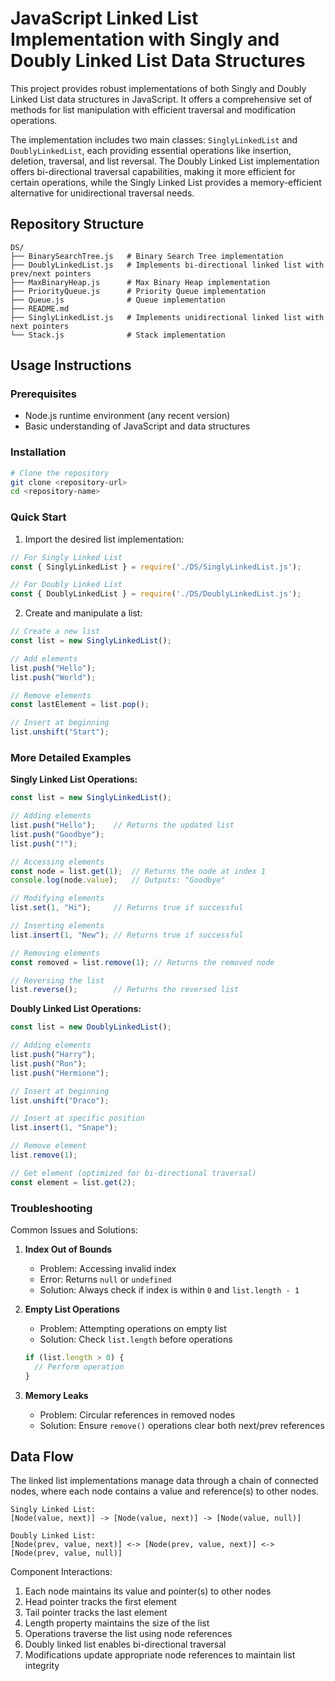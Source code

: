 # JavaScript Linked List Implementation with Singly and Doubly Linked List Data Structures

This project provides robust implementations of both Singly and Doubly Linked List data structures in JavaScript. It offers a comprehensive set of methods for list manipulation with efficient traversal and modification operations.

The implementation includes two main classes: `SinglyLinkedList` and `DoublyLinkedList`, each providing essential operations like insertion, deletion, traversal, and list reversal. The Doubly Linked List implementation offers bi-directional traversal capabilities, making it more efficient for certain operations, while the Singly Linked List provides a memory-efficient alternative for unidirectional traversal needs.

## Repository Structure
```
DS/
├── BinarySearchTree.js   # Binary Search Tree implementation
├── DoublyLinkedList.js   # Implements bi-directional linked list with prev/next pointers
├── MaxBinaryHeap.js      # Max Binary Heap implementation
├── PriorityQueue.js      # Priority Queue implementation
├── Queue.js              # Queue implementation
├── README.md
├── SinglyLinkedList.js   # Implements unidirectional linked list with next pointers
└── Stack.js              # Stack implementation
```

## Usage Instructions
### Prerequisites
- Node.js runtime environment (any recent version)
- Basic understanding of JavaScript and data structures

### Installation
```bash
# Clone the repository
git clone <repository-url>
cd <repository-name>
```

### Quick Start
1. Import the desired list implementation:

```javascript
// For Singly Linked List
const { SinglyLinkedList } = require('./DS/SinglyLinkedList.js');

// For Doubly Linked List
const { DoublyLinkedList } = require('./DS/DoublyLinkedList.js');
```

2. Create and manipulate a list:

```javascript
// Create a new list
const list = new SinglyLinkedList();

// Add elements
list.push("Hello");
list.push("World");

// Remove elements
const lastElement = list.pop();

// Insert at beginning
list.unshift("Start");
```

### More Detailed Examples

**Singly Linked List Operations:**
```javascript
const list = new SinglyLinkedList();

// Adding elements
list.push("Hello");    // Returns the updated list
list.push("Goodbye");
list.push("!");

// Accessing elements
const node = list.get(1);  // Returns the node at index 1
console.log(node.value);   // Outputs: "Goodbye"

// Modifying elements
list.set(1, "Hi");     // Returns true if successful

// Inserting elements
list.insert(1, "New"); // Returns true if successful

// Removing elements
const removed = list.remove(1); // Returns the removed node

// Reversing the list
list.reverse();        // Returns the reversed list
```

**Doubly Linked List Operations:**
```javascript
const list = new DoublyLinkedList();

// Adding elements
list.push("Harry");
list.push("Ron");
list.push("Hermione");

// Insert at beginning
list.unshift("Draco");

// Insert at specific position
list.insert(1, "Snape");

// Remove element
list.remove(1);

// Get element (optimized for bi-directional traversal)
const element = list.get(2);
```

### Troubleshooting

Common Issues and Solutions:

1. **Index Out of Bounds**
   - Problem: Accessing invalid index
   - Error: Returns `null` or `undefined`
   - Solution: Always check if index is within `0` and `list.length - 1`

2. **Empty List Operations**
   - Problem: Attempting operations on empty list
   - Solution: Check `list.length` before operations
   ```javascript
   if (list.length > 0) {
     // Perform operation
   }
   ```

3. **Memory Leaks**
   - Problem: Circular references in removed nodes
   - Solution: Ensure `remove()` operations clear both next/prev references

## Data Flow

The linked list implementations manage data through a chain of connected nodes, where each node contains a value and reference(s) to other nodes.

```ascii
Singly Linked List:
[Node(value, next)] -> [Node(value, next)] -> [Node(value, null)]

Doubly Linked List:
[Node(prev, value, next)] <-> [Node(prev, value, next)] <-> [Node(prev, value, null)]
```

Component Interactions:
1. Each node maintains its value and pointer(s) to other nodes
2. Head pointer tracks the first element
3. Tail pointer tracks the last element
4. Length property maintains the size of the list
5. Operations traverse the list using node references
6. Doubly linked list enables bi-directional traversal
7. Modifications update appropriate node references to maintain list integrity